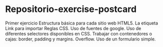 # Repositorio-exercise-postcard
Primer ejercicio 
Estructura básica para cada sitio web HTML5.
La etiqueta Link para importar Reglas CSS.
Uso de fuentes de google.
Uso de diferentes selectores disponibles en CSS.
Trabajar con contenedores o cajas: border, padding y margins.
Overflow.
Uso de un formulario simple.

